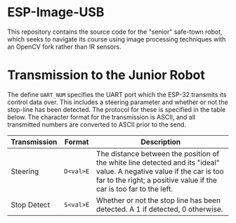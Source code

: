 # ESP-Image-USB
This repository contains the source code for the "senior" safe-town robot, which seeks to navigate
its course using image processing techniques with an OpenCV fork rather than IR sensors.

# Transmission to the Junior Robot
The define `UART_NUM` specifies the UART port which the ESP-32 transmits its control data over.
This includes a steering parameter and whether or not the stop-line has been detected. The protocol
for these is specified in the table below. The character format for the transmission is ASCII, and
all transmitted numbers are converted to ASCII prior to the send.

| Transmission | Format | Description |
| ------------ | ------ | ----------- |
| Steering | `D<val>E` | The distance between the position of the white line detected and its "ideal" value. A negative value if the car is too far to the right; a positive value if the car is too far to the left. |
| Stop Detect | `S<val>E` | Whether or not the stop line has been detected. A 1 if detected, 0 otherwise. |
